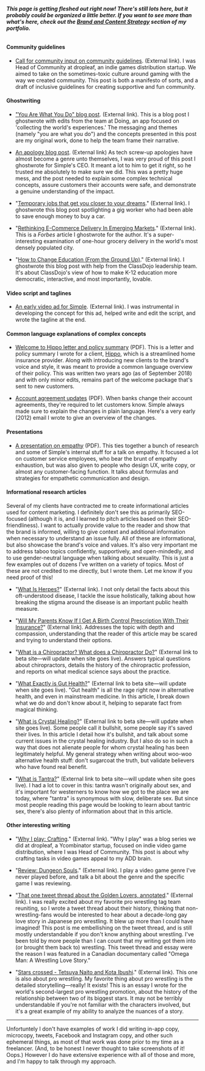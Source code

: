 ###### **This page is getting fleshed out right now! There's still lots here, but it probably could be organized a little better. If you want to see more than what's here, check out the [Brand and Content Strategy](https://github.com/the-rachel/styles/blob/master/brand.md) section of my portfolio.**

#### Community guidelines

- [Call for community input on community guidelines](https://blog.dropleaf.io/we-need-your-input-on-our-community-guidelines-620b2770c9a6). (External link). I was Head of Community at dropleaf, an indie games distribution startup. We aimed to take on the sometimes-toxic culture around gaming with the way we created community. This post is both a manifesto of sorts, and a draft of inclusive guidelines for creating supportive and fun community.


#### Ghostwriting

- ["You Are What You Do" blog post](https://blog.doing.io/you-are-what-you-do-e9da2d102709). (External link). This is a blog post I ghostwrote with edits from the team at Doing, an app focused on 'collecting the world's experiences.' The messaging and themes (namely "you are what you do") and the concepts presented in this post are my original work, done to help the team frame their narrative.
 
- [An apology blog post](https://www.simple.com/company/my-apology-to-you). (External link) As tech screw-up apologies have almost become a genre unto themselves, I was very proud of this post I ghostwrote for Simple's CEO. It meant a lot to him to get it right, so he trusted me absolutely to make sure we did. This was a pretty huge mess, and the post needed to explain some complex technical concepts, assure customers their accounts were safe, and demonstrate a genuine understanding of the impact.

- "[Temporary jobs that get you closer to your dreams](https://blog.instawork.com/temporary-jobs-that-get-you-closer-to-your-dreams-f6e50aa9064)." (External link). I ghostwrote this blog post spotlighting a gig worker who had been able to save enough money to buy a car.

- "[Rethinking E-Commerce Delivery In Emerging Markets](https://www.forbes.com/sites/forbestechcouncil/2018/10/16/rethinking-e-commerce-delivery-in-emerging-markets/#4dce41e566b8)." (External link). This is a *Forbes* article I ghostwrote for the author. It's a super-interesting examination of one-hour grocery delivery in the world's most densely populated city.

- "[How to Change Education (From the Ground Up)](https://blog.classdojo.com/how-to-change-education-from-the-ground-up/)." (External link). I ghostwrote this blog post with help from the ClassDojo leadership team. It's about ClassDojo's view of how to make K-12 education more democratic, interactive, and most importantly, lovable. 

#### Video script and taglines

- [An early video ad for Simple](https://vimeo.com/160291191). (External link). I was instrumental in developing the concept for this ad, helped write and edit the script, and wrote the tagline at the end.

#### Common language explanations of complex concepts

- [Welcome to Hippo letter and policy summary](https://github.com/the-rachel/styles/blob/master/portfolio/Hippo%20HO6%20Booklet%20(1).pdf) (PDF). This is a letter and policy summary I wrote for a client, [Hippo](https://myhippo.com/), which is a streamlined home insurance provider. Along with introducing new clients to the brand's voice and style, it was meant to provide a common language overview of their policy. This was written two years ago (as of September 2018) and with only minor edits, remains part of the welcome package that's sent to new customers.

- [Account agreement updates](https://github.com/the-rachel/styles/blob/master/portfolio/Gmail%20-%20Updates%20to%20your%20Simple%20Account%20Agreement.pdf) (PDF). When banks change their account agreements, they're required to let customers know. Simple always made sure to explain the changes in plain language. Here's a very early (2012) email I wrote to give an overview of the changes. 

#### Presentations

- [A presentation on empathy](https://github.com/the-rachel/styles/blob/master/Simple/empathy2.pdf) (PDF). This ties together a bunch of research and some of Simple's internal stuff for a talk on empathy. It focused a lot on customer service employees, who bear the brunt of empathy exhaustion, but was also given to people who design UX, write copy, or almost any customer-facing function. It talks about formulas and strategies for empathetic communication and design.

#### Informational research articles
Several of my clients have contracted me to create informational articles used for content marketing. I definitely don't see this as primarily SEO-focused (although it is, and I learned to pitch articles based on their SEO-friendliness). I want to actually provide value to the reader and show that the brand is informed, willing to give context and additional information when necessary to understand an issue fully. All of these are informational, but also showcase the brand's voice and values. It's also very important me to address taboo topics confidently, supportively, and open-mindedly, and to use gender-neutral language when talking about sexuality. This is just a few examples out of dozens I've written on a variety of topics. Most of these are not credited to me directly, but I wrote them. Let me know if you need proof of this!

- "[What Is Herpes?](https://www.heydoctor.com/learn/what-is-herpes)" (External link). I not only detail the facts about this oft-understood disease, I tackle the issue holistically, talking about how breaking the stigma around the disease is an important public health measure.

- "[Will My Parents Know If I Get A Birth Control Prescription With Their Insurance?](https://www.heydoctor.com/learn/will-my-parents-know)" (External link). Addresses the topic with depth and compassion, understanding that the reader of this article may be scared and trying to understand their options. 

- "[What is a Chiropractor? What does a Chiropractor Do?](https://beta.kenshohealth.com/guides/what-is-a-chiropractor-what-does-a-chiropractor-do)" (External link to beta site—will update when site goes live). Answers typical questions about chiropractors, details the history of the chiropractic profession, and reports on what medical science says about the practice.

- "[What Exactly is Gut Health?](https://beta.kenshohealth.com/guides/what-is-gut-health)" (External link to beta site—will update when site goes live). "Gut health" is all the rage right now in alternative health, and even in mainstream medicine. In this article, I break down what we do and don't know about it, helping to separate fact from magical thinking.

- "[What is Crystal Healing?](https://beta.kenshohealth.com/guides/what-is-crystal-healing)" (External link to beta site—will update when site goes live). Some people call it bullshit, some people say it's saved their lives. In this article I detail how it's bullshit, and talk about some current issues in the crystal healing industry. But I also do so in such a way that does not alienate people for whom crystal healing has been legitimately helpful. My general strategy when writing about woo-woo alternative health stuff: don't sugarcoat the truth, but validate believers who have found real benefit.

- "[What is Tantra?](https://beta.kenshohealth.com/guides/what-is-tantra)" (External link to beta site—will update when site goes live). I had a lot to cover in this: tantra wasn't originally about sex, and it's important for westerners to know how we got to the place we are today, where "tantra" is synonymous with slow, deliberate sex. But since most people reading this page would be looking to learn about tantric sex, there's also plenty of information about that in this article.


#### Other interesting writing

- "[Why I play: Crafting](https://blog.dropleaf.io/why-i-play-crafting-561825612d5a)." (External link). "Why I play" was a blog series we did at dropleaf, a Ycombinator startup, focused on indie video game distribution, where I was Head of Community. This post is about why crafting tasks in video games appeal to my ADD brain.

- "[Review: Dungeon Souls](https://blog.dropleaf.io/review-dungeon-souls-a74261a1cce5)." (External link). I play a video game genre I've never played before, and talk a bit about the genre and the specific game I was reviewing.

- "[That one tweet thread about the Golden Lovers, annotated](https://medium.com/we-need-to-talk-about-wrestling/that-one-tweet-thread-about-the-golden-lovers-annotated-e9fc604e3a7f)." (External link). I was really excited about my favorite pro wrestling tag team reuniting, so I wrote a tweet thread about their history, thinking that non-wrestling-fans would be interested to hear about a decade-long gay love story in Japanese pro wrestling. It blew up more than I could have imagined! This post is me embellishing on the tweet thread, and is still mostly understandable if you don't know anything about wrestling. I've been told by more people than I can count that my writing got them into (or brought them back to) wrestling. This tweet thread and essay were the reason I was featured in a Canadian documentary called "Omega Man: A Wrestling Love Story."

- "[Stars crossed - Tetsuya Naito and Kota Ibushi](https://www.njpw1972.com/52317)." (External link). This one is also about pro wrestling. My favorite thing about pro wrestling is the detailed storytelling—really! It exists! This is an essay I wrote for the world's second-largest pro wrestling promotion, about the history of the relationship between two of its biggest stars. It may not be terribly understandable if you're not familiar with the characters involved, but it's a great example of my ability to analyze the nuances of a story.

*******

Unfortuntely I don't have examples of work I did writing in-app copy, microcopy, tweets, Facebook and Instagram copy, and other such ephemeral things, as most of that work was done prior to my time as a freelancer. (And, to be honest I never thought to take screenshots of it! Oops.) However I do have extensive experience with all of those and more, and I'm happy to talk through my approach. 
